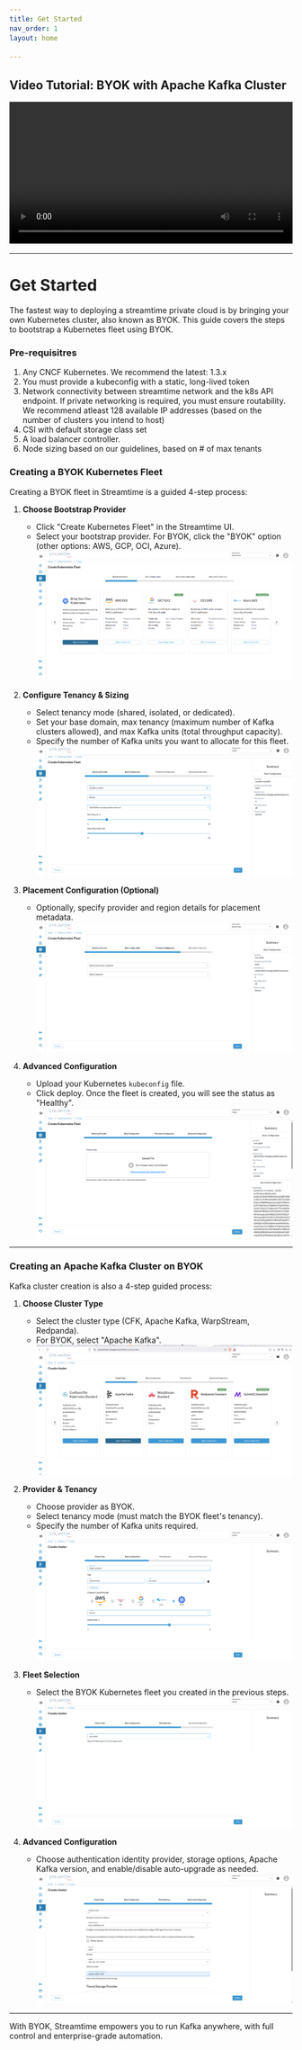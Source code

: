 ```yaml
---
title: Get Started 
nav_order: 1
layout: home

---
```


## Video Tutorial: BYOK with Apache Kafka Cluster

<video class="video-js vjs-theme-city" controls preload="auto" width="640" height="264" data-setup='{}'>
    <source src="{{ '/assets/videos/byok_apache-kafka.webm' | relative_url }}" type="video/webm">
  Your browser does not support the video tag.
</video>

<style>
    video {
        width: 100%;
        height: auto;
    }
</style>

<link
  href="https://unpkg.com/video.js@7/dist/video-js.min.css"
  rel="stylesheet"
/>
<link
  href="https://unpkg.com/@videojs/themes@1/dist/city/index.css"
  rel="stylesheet"
/>

<script src="https://vjs.zencdn.net/8.22.0/video.min.js"></script>

---

# Get Started

The fastest way to deploying a streamtime private cloud is by bringing your own Kubernetes cluster, also known as BYOK. This guide covers the steps to bootstrap a Kubernetes fleet using BYOK.

### Pre-requisitres

1. Any CNCF Kubernetes. We recommend the latest: 1.3.x
2. You must provide a kubeconfig with a static, long-lived token
3. Network connectivity between streamtime network and the k8s API endpoint. If private networking is required, you must ensure routability. We recommend atleast 128 available IP addresses (based on the number of clusters you intend to host)
4. CSI with default storage class set
5. A load balancer controller. 
6. Node sizing based on our guidelines, based on # of max tenants



### Creating a BYOK Kubernetes Fleet

Creating a BYOK fleet in Streamtime is a guided 4-step process:

1. **Choose Bootstrap Provider**  
   - Click "Create Kubernetes Fleet" in the Streamtime UI.
   - Select your bootstrap provider. For BYOK, click the "BYOK" option (other options: AWS, GCP, OCI, Azure).
    ![BYOK Step 1](/assets/images/byok/step-1.png)

2. **Configure Tenancy & Sizing**  
   - Select tenancy mode (shared, isolated, or dedicated).
   - Set your base domain, max tenancy (maximum number of Kafka clusters allowed), and max Kafka units (total throughput capacity).
   - Specify the number of Kafka units you want to allocate for this fleet.
    ![BYOK Step 2](/assets/images/byok/step-2.png)

3. **Placement Configuration (Optional)**  
   - Optionally, specify provider and region details for placement metadata.
   ![BYOK Step 3](/assets/images/byok/step-3.png)

4. **Advanced Configuration**  
   - Upload your Kubernetes `kubeconfig` file.
   - Click deploy. Once the fleet is created, you will see the status as "Healthy".
   ![BYOK Step 4](/assets/images/byok/step-4.png)

---

### Creating an Apache Kafka Cluster on BYOK

Kafka cluster creation is also a 4-step guided process:

1. **Choose Cluster Type**  
   - Select the cluster type (CFK, Apache Kafka, WarpStream, Redpanda).
   - For BYOK, select "Apache Kafka".
   ![Cluster Step 1](/assets/images/apache-kafka/cluster-step-1.png)

2. **Provider & Tenancy**  
   - Choose provider as BYOK.
   - Select tenancy mode (must match the BYOK fleet's tenancy).
   - Specify the number of Kafka units required.
   ![Cluster Step 2](/assets/images/apache-kafka/cluster-step-2.png)

3. **Fleet Selection**  
   - Select the BYOK Kubernetes fleet you created in the previous steps.
   ![Cluster Step 3](/assets/images/apache-kafka/cluster-step-3.png)

4. **Advanced Configuration**  
   - Choose authentication identity provider, storage options, Apache Kafka version, and enable/disable auto-upgrade as needed.
   ![Cluster Step 4](/assets/images/apache-kafka/cluster-step-4.png)



---




With BYOK, Streamtime empowers you to run Kafka anywhere, with full control and enterprise-grade automation.

